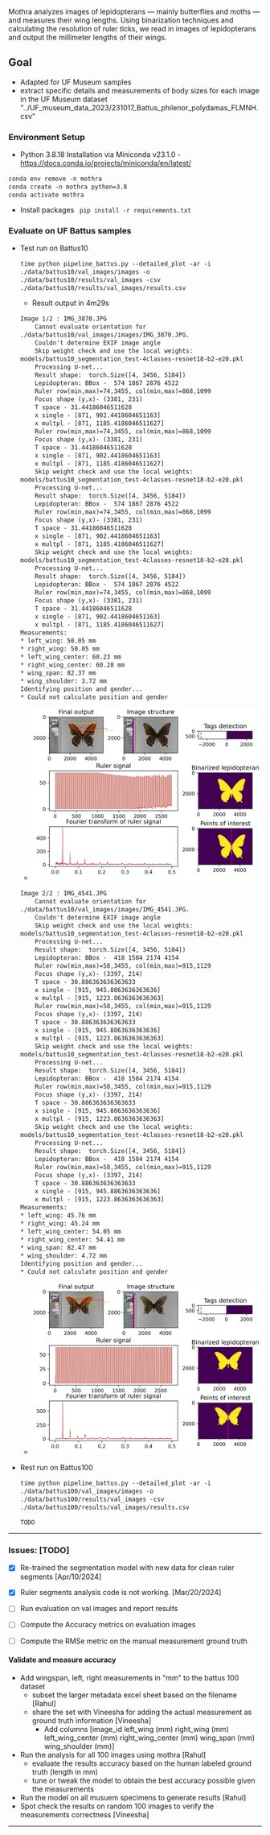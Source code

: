 
Mothra analyzes images of lepidopterans — mainly butterflies and moths — and measures their wing lengths. Using binarization techniques and calculating the resolution of ruler ticks, we read in images of lepidopterans and output the millimeter lengths of their wings.

## Goal
- Adapted for UF Museum samples
- extract specific details and measurements of body sizes for each image in the UF Museum dataset "../UF_museum_data_2023/231017_Battus_philenor_polydamas_FLMNH.csv"

### Environment Setup
- Python 3.8.18 Installation via Miniconda v23.1.0 - https://docs.conda.io/projects/miniconda/en/latest/ 
```
conda env remove -n mothra
conda create -n mothra python=3.8
conda activate mothra
```
- Install packages ` pip install -r requirements.txt`

### Evaluate on UF Battus samples
- Test run on Battus10
  ```
  time python pipeline_battus.py --detailed_plot -ar -i ./data/battus10/val_images/images -o ./data/battus10/results/val_images -csv ./data/battus10/results/val_images/results.csv
  ```
  - Result output in 4m29s
  ```
  Image 1/2 : IMG_3870.JPG
      Cannot evaluate orientation for ./data/battus10/val_images/images/IMG_3870.JPG.
      Couldn't determine EXIF image angle
      Skip weight check and use the local weights:  models/battus10_segmentation_test-4classes-resnet18-b2-e20.pkl
      Processing U-net...
      Result shape:  torch.Size([4, 3456, 5184])
      Lepidopteran: BBox -  574 1867 2876 4522
      Ruler row(min,max)=74,3455, col(min,max)=868,1099
      Focus shape (y,x)- (3381, 231)
      T space - 31.44186046511628
      x single - [871, 902.4418604651163]
      x multpl - [871, 1185.4186046511627]
      Ruler row(min,max)=74,3455, col(min,max)=868,1099
      Focus shape (y,x)- (3381, 231)
      T space - 31.44186046511628
      x single - [871, 902.4418604651163]
      x multpl - [871, 1185.4186046511627]
      Skip weight check and use the local weights:  models/battus10_segmentation_test-4classes-resnet18-b2-e20.pkl
      Processing U-net...
      Result shape:  torch.Size([4, 3456, 5184])
      Lepidopteran: BBox -  574 1867 2876 4522
      Ruler row(min,max)=74,3455, col(min,max)=868,1099
      Focus shape (y,x)- (3381, 231)
      T space - 31.44186046511628
      x single - [871, 902.4418604651163]
      x multpl - [871, 1185.4186046511627]
      Skip weight check and use the local weights:  models/battus10_segmentation_test-4classes-resnet18-b2-e20.pkl
      Processing U-net...
      Result shape:  torch.Size([4, 3456, 5184])
      Lepidopteran: BBox -  574 1867 2876 4522
      Ruler row(min,max)=74,3455, col(min,max)=868,1099
      Focus shape (y,x)- (3381, 231)
      T space - 31.44186046511628
      x single - [871, 902.4418604651163]
      x multpl - [871, 1185.4186046511627]
  Measurements:
  * left_wing: 50.05 mm
  * right_wing: 50.05 mm
  * left_wing_center: 60.23 mm
  * right_wing_center: 60.28 mm
  * wing_span: 82.37 mm
  * wing_shoulder: 3.72 mm
  Identifying position and gender...
  * Could not calculate position and gender

  ```
  - ![alt text](./data/battus10/results/val_images/IMG_3870.JPG "Sample 1")
  ```
  Image 2/2 : IMG_4541.JPG
      Cannot evaluate orientation for ./data/battus10/val_images/images/IMG_4541.JPG.
      Couldn't determine EXIF image angle
      Skip weight check and use the local weights:  models/battus10_segmentation_test-4classes-resnet18-b2-e20.pkl
      Processing U-net...
      Result shape:  torch.Size([4, 3456, 5184])
      Lepidopteran: BBox -  418 1584 2174 4154
      Ruler row(min,max)=58,3455, col(min,max)=915,1129
      Focus shape (y,x)- (3397, 214)
      T space - 30.886363636363633
      x single - [915, 945.8863636363636]
      x multpl - [915, 1223.8636363636363]
      Ruler row(min,max)=58,3455, col(min,max)=915,1129
      Focus shape (y,x)- (3397, 214)
      T space - 30.886363636363633
      x single - [915, 945.8863636363636]
      x multpl - [915, 1223.8636363636363]
      Skip weight check and use the local weights:  models/battus10_segmentation_test-4classes-resnet18-b2-e20.pkl
      Processing U-net...
      Result shape:  torch.Size([4, 3456, 5184])
      Lepidopteran: BBox -  418 1584 2174 4154
      Ruler row(min,max)=58,3455, col(min,max)=915,1129
      Focus shape (y,x)- (3397, 214)
      T space - 30.886363636363633
      x single - [915, 945.8863636363636]
      x multpl - [915, 1223.8636363636363]
      Skip weight check and use the local weights:  models/battus10_segmentation_test-4classes-resnet18-b2-e20.pkl
      Processing U-net...
      Result shape:  torch.Size([4, 3456, 5184])
      Lepidopteran: BBox -  418 1584 2174 4154
      Ruler row(min,max)=58,3455, col(min,max)=915,1129
      Focus shape (y,x)- (3397, 214)
      T space - 30.886363636363633
      x single - [915, 945.8863636363636]
      x multpl - [915, 1223.8636363636363]
  Measurements:
  * left_wing: 45.76 mm
  * right_wing: 45.24 mm
  * left_wing_center: 54.05 mm
  * right_wing_center: 54.41 mm
  * wing_span: 82.47 mm
  * wing_shoulder: 4.72 mm
  Identifying position and gender...
  * Could not calculate position and gender
  ```
  - ![alt text](./data/battus10/results/val_images/IMG_4541.JPG "Sample 1")

- Rest run on Battus100
  ```
  time python pipeline_battus.py --detailed_plot -ar -i ./data/battus100/val_images/images -o ./data/battus100/results/val_images -csv ./data/battus100/results/val_images/results.csv
  ```
  ```log
  TODO
  ```
--- 

### Issues: [TODO]
- [x] Re-trained the segmentation model with new data for clean ruler segments [Apr/10/2024]
- [x] Ruler segments analysis code is not working. [Mar/20/2024] 
- [ ] Run evaluation on val images and report results
- [ ] Compute the Accuracy metrics on evaluation images
- [ ] Compute the RMSe metric on the manual measurement ground truth


#### Validate and measure accuracy
- Add wingspan, left, right measurements in "mm" to the battus 100 dataset 
    - subset the larger metadata excel sheet based on the filename [Rahul]
    - share the set with Vineesha for adding the actual measurement as ground truth information [Vineesha]
        - Add columns [image_id	left_wing (mm)	right_wing (mm)	left_wing_center (mm)	right_wing_center (mm)	wing_span (mm)	wing_shoulder (mm)]
- Run the analysis for all 100 images using mothra [Rahul]
    - evaluate the results accuracy based on the human labeled ground truth (length in mm)
    - tune or tweak the model to obtain the best accuracy possible given the measurements
- Run the model on all musuem specimens to generate results [Rahul]
- Spot check the results on random 100 images to verify the measurements correctness [Vineesha]


--- 

